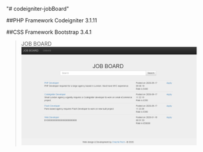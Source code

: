 "# codeigniter-jobBoard" 

##PHP Framework Codeigniter 3.1.11

##CSS Framework Bootstrap 3.4.1

>JOB BOARD
![Job Board](https://github.com/chechepech/codeigniter-jobBoard/blob/master/jobBoard.PNG)
